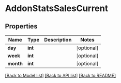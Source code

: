 # AddonStatsSalesCurrent

## Properties
Name | Type | Description | Notes
------------ | ------------- | ------------- | -------------
**day** | **int** |  | [optional] 
**week** | **int** |  | [optional] 
**month** | **int** |  | [optional] 

[[Back to Model list]](../README.md#documentation-for-models) [[Back to API list]](../README.md#documentation-for-api-endpoints) [[Back to README]](../README.md)


